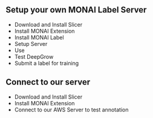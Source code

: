 ## Setup your own MONAI Label Server
- Download and Install Slicer
- Install MONAI Extension
- Install MONAI Label
- Setup Server
- Use <App> <Dataset>
- Test DeepGrow
- Submit a label for training

## Connect to our server
- Download and Install Slicer
- Install MONAI Extension
- Connect to our AWS Server to test annotation

